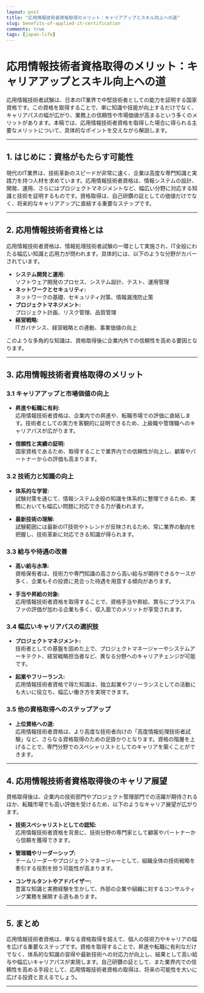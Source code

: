```yaml
---
layout: post
title: "応用情報技術者資格取得のメリット：キャリアアップとスキル向上への道"
slug: benefits-of-applied-it-certification
comments: true
tags: [japan-life]
---
```

# 応用情報技術者資格取得のメリット：キャリアアップとスキル向上への道

応用情報技術者試験は、日本のIT業界で中堅技術者としての能力を証明する国家資格です。この資格を取得することで、単に知識や技能が向上するだけでなく、キャリアパスの幅が広がり、業務上の信頼性や市場価値が高まるという多くのメリットがあります。本稿では、応用情報技術者資格を取得した場合に得られる主要なメリットについて、具体的なポイントを交えながら解説します。

---

## 1. はじめに：資格がもたらす可能性

<script async src="https://pagead2.googlesyndication.com/pagead/js/adsbygoogle.js?client=ca-pub-7886659064712565"
     crossorigin="anonymous"></script>
<!-- 광고2 -->
<ins class="adsbygoogle"
     style="display:block"
     data-ad-client="ca-pub-7886659064712565"
     data-ad-slot="1101493367"
     data-ad-format="auto"
     data-full-width-responsive="true"></ins>
<script>
     (adsbygoogle = window.adsbygoogle || []).push({});
</script>

現代のIT業界は、技術革新のスピードが非常に速く、企業は高度な専門知識と実践力を持つ人材を求めています。応用情報技術者資格は、情報システムの設計、開発、運用、さらにはプロジェクトマネジメントなど、幅広い分野に対応する知識と技術を証明するものです。資格取得は、自己研鑽の証としての価値だけでなく、将来的なキャリアアップに直結する重要なステップです。

---

## 2. 応用情報技術者資格とは

応用情報技術者資格は、情報処理技術者試験の一環として実施され、IT全般にわたる幅広い知識と応用力が問われます。具体的には、以下のような分野がカバーされています。

- **システム開発と運用:**  
  ソフトウェア開発のプロセス、システム設計、テスト、運用管理
- **ネットワークとセキュリティ:**  
  ネットワークの基礎、セキュリティ対策、情報漏洩防止策
- **プロジェクトマネジメント:**  
  プロジェクト計画、リスク管理、品質管理
- **経営戦略:**  
  ITガバナンス、経営戦略との連動、事業価値の向上

このような多角的な知識は、資格取得後に企業内外での信頼性を高める要因となります。

---

## 3. 応用情報技術者資格取得のメリット

<script async src="https://pagead2.googlesyndication.com/pagead/js/adsbygoogle.js?client=ca-pub-7886659064712565"
     crossorigin="anonymous"></script>
<!-- 광고2 -->
<ins class="adsbygoogle"
     style="display:block"
     data-ad-client="ca-pub-7886659064712565"
     data-ad-slot="1101493367"
     data-ad-format="auto"
     data-full-width-responsive="true"></ins>
<script>
     (adsbygoogle = window.adsbygoogle || []).push({});
</script>

### 3.1 キャリアアップと市場価値の向上

- **昇進や転職に有利:**  
  応用情報技術者資格は、企業内での昇進や、転職市場での評価に直結します。技術者としての実力を客観的に証明できるため、上級職や管理職へのキャリアパスが広がります。

- **信頼性と実績の証明:**  
  国家資格であるため、取得することで業界内での信頼性が向上し、顧客やパートナーからの評価も高まります。

### 3.2 技術力と知識の向上

- **体系的な学習:**  
  試験対策を通じて、情報システム全般の知識を体系的に整理できるため、実務においても幅広い問題に対応できる力が養われます。

- **最新技術の理解:**  
  試験範囲には最新のIT技術やトレンドが反映されるため、常に業界の動向を把握し、技術革新に対応できる知識が得られます。

### 3.3 給与や待遇の改善

- **高い給与水準:**  
  資格保有者は、技術力や専門知識の高さから高い給与が期待できるケースが多く、企業もその投資に見合った待遇を用意する傾向があります。

- **手当や昇給の対象:**  
  応用情報技術者資格を取得することで、資格手当や昇給、賞与にプラスアルファの評価が加わる企業も多く、収入面でのメリットが享受されます。

### 3.4 幅広いキャリアパスの選択肢

<script async src="https://pagead2.googlesyndication.com/pagead/js/adsbygoogle.js?client=ca-pub-7886659064712565"
     crossorigin="anonymous"></script>
<!-- 광고2 -->
<ins class="adsbygoogle"
     style="display:block"
     data-ad-client="ca-pub-7886659064712565"
     data-ad-slot="1101493367"
     data-ad-format="auto"
     data-full-width-responsive="true"></ins>
<script>
     (adsbygoogle = window.adsbygoogle || []).push({});
</script>

- **プロジェクトマネジメント:**  
  技術者としての基盤を固めた上で、プロジェクトマネージャーやシステムアーキテクト、経営戦略担当者など、異なる分野へのキャリアチェンジが可能です。

- **起業やフリーランス:**  
  応用情報技術者資格で得た知識は、独立起業やフリーランスとしての活動にも大いに役立ち、幅広い働き方を実現できます。

### 3.5 他の資格取得へのステップアップ

- **上位資格への道:**  
  応用情報技術者資格は、より高度な技術者向けの「高度情報処理技術者試験」など、さらなる資格取得のための足掛かりとなります。資格の階層を上げることで、専門分野でのスペシャリストとしてのキャリアを築くことができます。

---

## 4. 応用情報技術者資格取得後のキャリア展望

<script async src="https://pagead2.googlesyndication.com/pagead/js/adsbygoogle.js?client=ca-pub-7886659064712565"
     crossorigin="anonymous"></script>
<!-- 광고2 -->
<ins class="adsbygoogle"
     style="display:block"
     data-ad-client="ca-pub-7886659064712565"
     data-ad-slot="1101493367"
     data-ad-format="auto"
     data-full-width-responsive="true"></ins>
<script>
     (adsbygoogle = window.adsbygoogle || []).push({});
</script>

資格取得後は、企業内の技術部門やプロジェクト管理部門での活躍が期待されるほか、転職市場でも高い評価を受けるため、以下のようなキャリア展望が広がります。

- **技術スペシャリストとしての認知:**  
  応用情報技術者資格を背景に、技術分野の専門家として顧客やパートナーから信頼を獲得できます。

- **管理職やリーダーシップ:**  
  チームリーダーやプロジェクトマネージャーとして、組織全体の技術戦略を牽引する役割を担う可能性が高まります。

- **コンサルタントやアドバイザー:**  
  豊富な知識と実務経験を生かして、外部の企業や組織に対するコンサルティング業務を展開する道もあります。

---

## 5. まとめ

応用情報技術者資格は、単なる資格取得を超えて、個人の技術力やキャリアの幅を広げる重要なステップです。資格を取得することで、昇進や転職に有利なだけでなく、体系的な知識の習得や最新技術への対応力が向上し、結果として高い給与や幅広いキャリアパスが実現します。自己研鑽の証として、また業界内での信頼性を高める手段として、応用情報技術者資格の取得は、将来の可能性を大いに広げる投資と言えるでしょう。

---

<script async src="https://pagead2.googlesyndication.com/pagead/js/adsbygoogle.js?client=ca-pub-7886659064712565"
     crossorigin="anonymous"></script>
<!-- 광고2 -->
<ins class="adsbygoogle"
     style="display:block"
     data-ad-client="ca-pub-7886659064712565"
     data-ad-slot="1101493367"
     data-ad-format="auto"
     data-full-width-responsive="true"></ins>
<script>
     (adsbygoogle = window.adsbygoogle || []).push({});
</script>